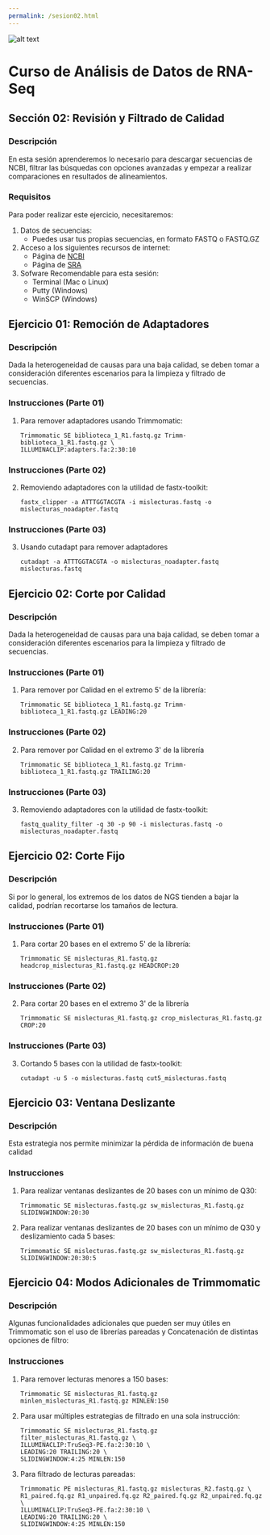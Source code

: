 ```yaml
---
permalink: /sesion02.html
---
```

![alt text](https://solariabiodata.com.mx/images/solaria_banner.png "Soluciones de Siguiente Generación")
# Curso de Análisis de Datos de RNA-Seq

## Sección 02: Revisión y Filtrado de Calidad

### Descripción
En esta sesión aprenderemos lo necesario para descargar secuencias de NCBI, filtrar las búsquedas con opciones avanzadas y empezar a realizar comparaciones en resultados de alineamientos.

### Requisitos

Para poder realizar este ejercicio, necesitaremos:

1. Datos de secuencias:
    - Puedes usar tus propias secuencias, en formato FASTQ o FASTQ.GZ
2. Acceso a los siguientes recursos de internet:
    - Página de [NCBI](https://www.ncbi.nlm.nih.gov/)
    - Página de [SRA](https://www.ncbi.nlm.nih.gov/sra)
3. Sofware Recomendable para esta sesión:
    - Terminal (Mac o Linux)
    - Putty (Windows)
    - WinSCP (Windows)

## Ejercicio 01: Remoción de Adaptadores
### Descripción
Dada la heterogeneidad de causas para una baja calidad, se deben tomar a consideración diferentes escenarios para la limpieza y filtrado de secuencias.

### Instrucciones (Parte 01)
1. Para remover adaptadores usando Trimmomatic:
    ~~~
    Trimmomatic SE biblioteca_1_R1.fastq.gz Trimm-biblioteca_1_R1.fastq.gz \
    ILLUMINACLIP:adapters.fa:2:30:10
    ~~~
### Instrucciones (Parte 02)
2. Removiendo adaptadores con la utilidad de fastx-toolkit:
    ~~~
    fastx_clipper -a ATTTGGTACGTA -i mislecturas.fastq -o mislecturas_noadapter.fastq
    ~~~

### Instrucciones (Parte 03)
3. Usando cutadapt para remover adaptadores
    ~~~
    cutadapt -a ATTTGGTACGTA -o mislecturas_noadapter.fastq mislecturas.fastq
    ~~~

## Ejercicio 02: Corte por Calidad
### Descripción
Dada la heterogeneidad de causas para una baja calidad, se deben tomar a consideración diferentes escenarios para la limpieza y filtrado de secuencias.

### Instrucciones (Parte 01)
1. Para remover por Calidad en el extremo 5' de la librería:
    ~~~
    Trimmomatic SE biblioteca_1_R1.fastq.gz Trimm-biblioteca_1_R1.fastq.gz LEADING:20
    ~~~

### Instrucciones (Parte 02)
2. Para remover por Calidad en el extremo 3' de la librería
    ~~~
    Trimmomatic SE biblioteca_1_R1.fastq.gz Trimm-biblioteca_1_R1.fastq.gz TRAILING:20
    ~~~

### Instrucciones (Parte 03)
3. Removiendo adaptadores con la utilidad de fastx-toolkit:
    ~~~
    fastq_quality_filter -q 30 -p 90 -i mislecturas.fastq -o mislecturas_noadapter.fastq
    ~~~

## Ejercicio 02: Corte Fijo
### Descripción
Si por lo general, los extremos de los datos de NGS tienden a bajar la calidad, podrían recortarse los tamaños de lectura.

### Instrucciones (Parte 01)
1. Para cortar 20 bases en el extremo 5' de la librería:
    ~~~
    Trimmomatic SE mislecturas_R1.fastq.gz headcrop_mislecturas_R1.fastq.gz HEADCROP:20
    ~~~

### Instrucciones (Parte 02)
2. Para cortar 20 bases en el extremo 3' de la librería
    ~~~
    Trimmomatic SE mislecturas_R1.fastq.gz crop_mislecturas_R1.fastq.gz CROP:20
    ~~~

### Instrucciones (Parte 03)
3. Cortando 5 bases con la utilidad de fastx-toolkit:
    ~~~
    cutadapt -u 5 -o mislecturas.fastq cut5_mislecturas.fastq
    ~~~

## Ejercicio 03: Ventana Deslizante
### Descripción
Esta estrategia nos permite minimizar la pérdida de información de buena calidad

### Instrucciones
1. Para realizar ventanas deslizantes de 20 bases con un mínimo de Q30:
    ~~~
    Trimmomatic SE mislecturas.fastq.gz sw_mislecturas_R1.fastq.gz SLIDINGWINDOW:20:30
    ~~~
2. Para realizar ventanas deslizantes de 20 bases con un mínimo de Q30 y deslizamiento cada 5 bases:
    ~~~
    Trimmomatic SE mislecturas.fastq.gz sw_mislecturas_R1.fastq.gz SLIDINGWINDOW:20:30:5
    ~~~

## Ejercicio 04: Modos Adicionales de Trimmomatic
### Descripción
Algunas funcionalidades adicionales que pueden ser muy útiles en Trimmomatic son el uso de librerías pareadas y Concatenación de distintas opciones de filtro:
### Instrucciones
1. Para remover lecturas menores a 150 bases:
    ~~~
    Trimmomatic SE mislecturas_R1.fastq.gz minlen_mislecturas_R1.fastq.gz MINLEN:150
    ~~~
2. Para usar múltiples estrategias de filtrado en una sola instrucción:
    ~~~
    Trimmomatic SE mislecturas_R1.fastq.gz filter_mislecturas_R1.fastq.gz \
    ILLUMINACLIP:TruSeq3-PE.fa:2:30:10 \
    LEADING:20 TRAILING:20 \
    SLIDINGWINDOW:4:25 MINLEN:150

    ~~~
3. Para filtrado de lecturas pareadas:
    ~~~
    Trimmomatic PE mislecturas_R1.fastq.gz mislecturas_R2.fastq.gz \
    R1_paired.fq.gz R1_unpaired.fq.gz R2_paired.fq.gz R2_unpaired.fq.gz \
    ILLUMINACLIP:TruSeq3-PE.fa:2:30:10 \
    LEADING:20 TRAILING:20 \
    SLIDINGWINDOW:4:25 MINLEN:150

    ~~~
